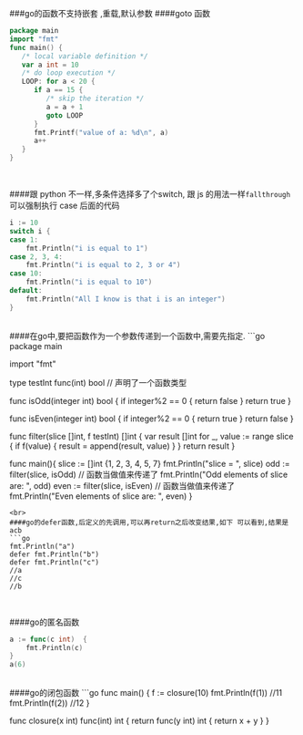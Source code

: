 ###go的函数不支持嵌套 ,重载,默认参数
####goto 函数
```go
package main
import "fmt"
func main() {
   /* local variable definition */
   var a int = 10
   /* do loop execution */
   LOOP: for a < 20 {
      if a == 15 {
         /* skip the iteration */
         a = a + 1
         goto LOOP
      }
      fmt.Printf("value of a: %d\n", a)
      a++     
   }  
}
```
<br>

####跟 python 不一样,多条件选择多了个switch, 跟 js 的用法一样`fallthrough`可以强制执行 case 后面的代码
```go
i := 10
switch i {
case 1:
	fmt.Println("i is equal to 1")
case 2, 3, 4:
	fmt.Println("i is equal to 2, 3 or 4")
case 10:
	fmt.Println("i is equal to 10")
default:
	fmt.Println("All I know is that i is an integer")
}
```

<br>
####在go中,要把函数作为一个参数传递到一个函数中,需要先指定.
```go
package main

import "fmt"

type testInt func(int) bool // 声明了一个函数类型

func isOdd(integer int) bool {
	if integer%2 == 0 {
		return false
	}
	return true
}

func isEven(integer int) bool {
	if integer%2 == 0 {
		return true
	}
	return false
}

func filter(slice []int, f testInt) []int {
	var result []int
	for _, value := range slice {
		if f(value) {
			result = append(result, value)
		}
	}
	return result
}

func main(){
	slice := []int {1, 2, 3, 4, 5, 7}
	fmt.Println("slice = ", slice)
	odd := filter(slice, isOdd)    // 函数当做值来传递了
	fmt.Println("Odd elements of slice are: ", odd)
	even := filter(slice, isEven)  // 函数当做值来传递了
	fmt.Println("Even elements of slice are: ", even)
}
```
<br>
####go的defer函数,后定义的先调用,可以再return之后改变结果,如下 可以看到,结果是acb
```go
fmt.Println("a")
defer fmt.Println("b")
defer fmt.Println("c")
//a
//c
//b
```
<br>

####go的匿名函数
```go
a := func(c int)  {
	fmt.Println(c)
}
a(6)
```
<br>
####go的闭包函数
```go
func main() {
	f := closure(10)
	fmt.Println(f(1)) //11
	fmt.Println(f(2)) //12
}

func closure(x int) func(int) int {
	return func(y int) int {
		return x + y
	}
}
```